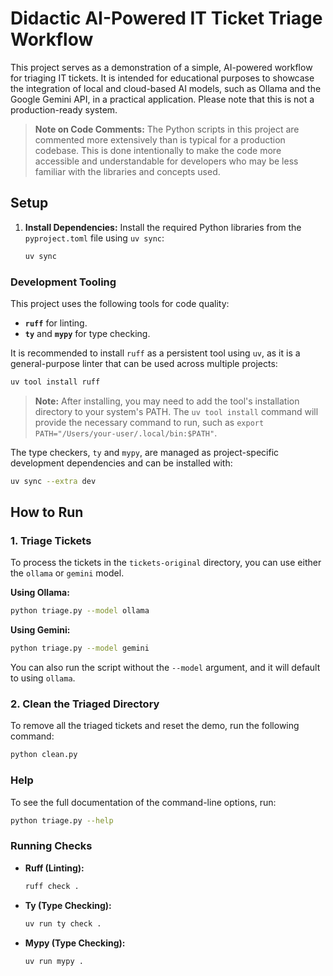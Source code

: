 # Didactic AI-Powered IT Ticket Triage Workflow

This project serves as a demonstration of a simple, AI-powered workflow for triaging IT tickets. It is intended for educational purposes to showcase the integration of local and cloud-based AI models, such as Ollama and the Google Gemini API, in a practical application. Please note that this is not a production-ready system.

> **Note on Code Comments:** The Python scripts in this project are commented more extensively than is typical for a production codebase. This is done intentionally to make the code more accessible and understandable for developers who may be less familiar with the libraries and concepts used.

## Setup

1.  **Install Dependencies:**
    Install the required Python libraries from the `pyproject.toml` file using `uv sync`:

    ```bash
    uv sync
    ```

### Development Tooling

This project uses the following tools for code quality:

-   **`ruff`** for linting.
-   **`ty`** and **`mypy`** for type checking.

It is recommended to install `ruff` as a persistent tool using `uv`, as it is a general-purpose linter that can be used across multiple projects:

```bash
uv tool install ruff
```

> **Note:** After installing, you may need to add the tool's installation directory to your system's PATH. The `uv tool install` command will provide the necessary command to run, such as `export PATH="/Users/your-user/.local/bin:$PATH"`.

The type checkers, `ty` and `mypy`, are managed as project-specific development dependencies and can be installed with:

```bash
uv sync --extra dev
```

## How to Run

### 1. Triage Tickets

To process the tickets in the `tickets-original` directory, you can use either the `ollama` or `gemini` model.

**Using Ollama:**

```bash
python triage.py --model ollama
```

**Using Gemini:**

```bash
python triage.py --model gemini
```

You can also run the script without the `--model` argument, and it will default to using `ollama`.

### 2. Clean the Triaged Directory

To remove all the triaged tickets and reset the demo, run the following command:

```bash
python clean.py
```

### Help

To see the full documentation of the command-line options, run:

```bash
python triage.py --help
```

### Running Checks

-   **Ruff (Linting):**
    ```bash
    ruff check .
    ```

-   **Ty (Type Checking):**
    ```bash
    uv run ty check .
    ```

-   **Mypy (Type Checking):**
    ```bash
    uv run mypy .
